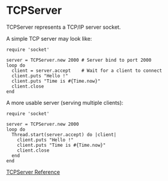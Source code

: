 # TCPServer

TCPServer represents a TCP/IP server socket.

A simple TCP server may look like:

    require 'socket'

    server = TCPServer.new 2000 # Server bind to port 2000
    loop do
      client = server.accept    # Wait for a client to connect
      client.puts "Hello !"
      client.puts "Time is #{Time.now}"
      client.close
    end

A more usable server (serving multiple clients):

    require 'socket'

    server = TCPServer.new 2000
    loop do
      Thread.start(server.accept) do |client|
        client.puts "Hello !"
        client.puts "Time is #{Time.now}"
        client.close
      end
    end

[TCPServer Reference](https://ruby-doc.org/stdlib-2.6/libdoc/socket/rdoc/TCPServer.html)